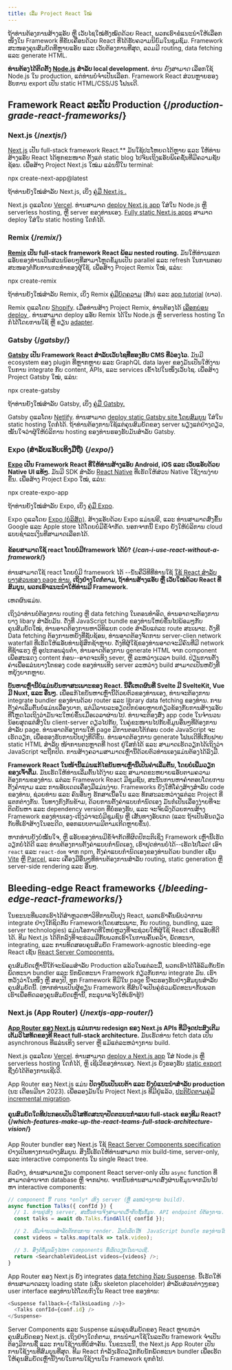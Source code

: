 ```yaml
---
title: ເລີ່ມ Project React ໃໝ່
---
```


<Intro>

ຖ້າທ່ານຕ້ອງການສ້າງແອັບ ຫຼື ເວັບໄຊໃໝ່ທັງໝົດດ້ວຍ React, ພວກເຮົາຂໍແນະນຳໃຫ້ເລືອກໜຶ່ງໃນ Framework ທີ່ຂັບເຄື່ອນດ້ວຍ React ທີ່ໄດ້ຮັບຄວາມນິຍົມໃນຊຸມຊົມ. Framework ສະໜອງຄຸນສົມບັດທີ່ຫຼາຍແອັບ ແລະ ເວັບຕ້ອງການທີ່ສຸດ, ລວມມີ routing, data fetching ແລະ generate HTML.

</Intro>

<Note>

**ທ່ານຕ້ອງໄດ້ຕິດຕັ້ງ [Node.js](https://nodejs.org/en/) ສຳລັບ local development.** ທ່ານ *ຍັງສາມາດ* ເລືອກໃຊ້ Node.js ໃນ production, ແຕ່ທ່ານບໍ່ຈຳເປັນເລືອກ. Framework React ສ່ວນຫຼາຍຮອງຮັບການ export ເປັນ static HTML/CSS/JS ໂຟນເດີ.

</Note>

## Framework React ລະດັບ Production {/*production-grade-react-frameworks*/}

### Next.js {/*nextjs*/}

[Next.js](https://nextjs.org/) ເປັນ full-stack framework React.** ມັນໃຊ້ປະໂຫຍດໄດ້ຫຼາຍ ແລະ ໃຫ້ທ່ານສ້າງແອັບ React ໄດ້ທຸກຂະໜາດ ຕັ້ງແຕ່ static blog ໄປຈົນເຖິງແອັບພິເຄຊັ່ນທີ່ມີຄວາມຊັບຊ້ອນ. ເພື່ອສ້າງ Project Next.js ໃໝ່ມ ແລ່ນນີ້ໃນ terminal:

<TerminalBlock>
npx create-next-app@latest
</TerminalBlock>


ຖ້າທ່ານຍັງໃໝ່ສຳລັບ Next.js, ເບິ່ງ [ຄູ່ມື Next.js .](https://nextjs.org/learn/foundations/about-nextjs)


Next.js ດູແລໂດຍ [Vercel](https://vercel.com/). ທ່ານສາມາດ [deploy Next.js app](https://nextjs.org/docs/deployment) ໃສ່ໃນ Node.js ຫຼື   serverless hosting, ຫຼື server ຂອງທ່ານເອງ. [Fully static Next.js apps](https://nextjs.org/docs/advanced-features/static-html-export) ສາມາດ deploy ໃສ່ໃນ static hosting ໃດກໍ່ໄດ້.

### Remix {/*remix*/}

**[Remix](https://remix.run/) ເປັນ full-stack framework React ພ້ອມ nested routing.** ມັນໃຫ້ທ່ານແຕກແອັບຂອງທ່ານເປັນສ່ວນນ້ອຍໆທີ່ສາມາໂຫຼດຂໍ້ມູນເປັນ parallel ແລະ refresh ໃນການຕອບສະໜອງຕໍ່ກັບການກະທຳຂອງຜູ້ໃຊ້. ເພື່ອສ້າງ Project Remix ໃໝ່, ແລ່ນ:

<TerminalBlock>
npx create-remix
</TerminalBlock>

ຖ້າທ່ານຍັງໃໝ່ສຳລັບ Remix, ເບິ່ງ Remix [ຄູ່ມືບົດຄວາມ](https://remix.run/docs/en/main/tutorials/blog) (ສັ້ນ) ແລະ [app tutorial](https://remix.run/docs/en/main/tutorials/jokes) (ຍາວ).

Remix ດູແລໂດຍ [Shopify](https://www.shopify.com/). ເມື່ອທ່ານສ້າງ Project Remix, ທ່ານຕ້ອງໄດ້ [ເລືອກບ່ອນ deploy ](https://remix.run/docs/en/main/guides/deployment). ທ່ານສາມາດ deploy ແອັບ Remix ໄດ້ໃນ Node.js ຫຼື serverless hosting ໃດກໍ່ໄດ້ໂດຍການໃຊ້ ຫຼື ຂຽນ [adapter](https://remix.run/docs/en/main/other-api/adapter).

### Gatsby {/*gatsby*/}

**[Gatsby](https://www.gatsbyjs.com/) ເປັນ Framework React ສຳລັບເວັບໄຊທີ່ຮອງຮັບ CMS ທີ່ວ່ອງໄວ.** ມັນມີ ecosystem ຂອງ plugin ທີ່ຫຼາກຫຼາຍ ແລະ GraphQL data layer ຂອງມັນເປັນໃຫ້ງານໃນການ integrate ກັບ content, APIs, ແລະ services ເຂົ້າໄປໃນໜຶ່ງເວັບໄຊ. ເພື່ອສ້າງ Project Gatsby ໃໝ່, ແລ່ນ:

<TerminalBlock>
npx create-gatsby
</TerminalBlock>

ຖ້າທ່ານຍັງໃໝ່ສຳລັບ Gatsby, ເບິ່ງ [ຄູ່ມື Gatsby.](https://www.gatsbyjs.com/docs/tutorial/)

Gatsby ດູແລໂດຍ [Netlify](https://www.netlify.com/). ທ່ານສາມາດ [deploy static Gatsby site ໂດຍສົມບູນ](https://www.gatsbyjs.com/docs/how-to/previews-deploys-hosting) ໃສ່ໃນ  static hosting ໃດກໍ່ໄດ້. ຖ້າທ່ານຕ້ອງການໃຊ້ແຕ່ຄຸນສົມບັດຂອງ server ພຽງແຕ່ຢ່າງດຽວ, ໝັ້ນໃຈວ່າຜູ້ໃຫ້ບໍລິການ hosting ຂອງທ່ານຮອງຮັບມັນສຳລັບ Gatsby.

### Expo (ສຳລັບແອັບເທິງມືຖື) {/*expo*/}

**[Expo](https://expo.dev/) ເປັນ Framework React ທີ່ໃຫ້ທ່ານສ້າງແອັບ Android, iOS ແລະ ເວັບແອັບດ້ວຍ Native UI ແທ້ໆ.** ມັນມີ SDK ສຳລັບ [React Native](https://reactnative.dev/) ທີ່ເຮັດໃຫ້ສ່ວນ Native ໃຊ້ງານງ່າຍຂຶ້ນ. ເພື່ອສ້າງ Project Expo ໃໝ່, ແລ່ນ:

<TerminalBlock>
npx create-expo-app
</TerminalBlock>

ຖ້າທ່ານຍັງໃໝ່ສຳລັບ Expo, ເບິ່ງ [ຄູ່ມື Expo](https://docs.expo.dev/tutorial/introduction/).

Expo ດູແລໂດຍ [Expo (ບໍລິສັດ)](https://expo.dev/about). ສ້າງແອັບດ້ວຍ Expo ແມ່ນຟຣີ, ແລະ ທ່ານສາມາດສົ່ງຂຶ້ນ Google ແລະ Apple store ໄດ້ໂດຍບໍ່ມີຂໍ້ຈຳກັດ. ນອກຈາກນີ້ Expo ຍັງໃຫ້ບໍລິການ cloud ແບບຊຳລະເງິນທີ່ສາມາດເລືອກໄດ້.

<DeepDive>

#### ຂ້ອຍສາມາດໃຊ້ react ໂດຍບໍ່ມີframework ໄດ້ບໍ່? {/*can-i-use-react-without-a-framework*/}

ທ່ານສາມາດໃຊ້ react ໂດຍບໍ່ມີ framework ໄດ້ --ນັ່ນຄືວິທີທີ່ທ່ານໃຊ້ [ໃຊ້ React ສຳລັບບາງສ່ວນຂອງ page ທ່ານ.](/learn/add-react-to-an-existing-project#using-react-for-a-part-of-your-existing-page) **ເຖິງຢ່າງໃດກໍ່ຕາມ, ຖ້າທ່ານສ້າງແອັບ ຫຼື ເວັບໃໝ່ດ້ວຍ React ທີ່ສົມບູນ, ພວກເຮົາແນະນຳໃຫ້ທ່ານມີ Framework.**

ເຫດຜົນແມ່ນ.

ເຖິງວ່າທ່ານບໍ່ຕ້ອງການ routing ຫຼື data fetching ໃນຕອນທຳອິດ, ທ່ານອາດຈະຕ້ອງການບາງ libary ສຳລັບມັນ. ດັ່ງທີ່ JavaScript bundle ຂອງທ່ານໃຫຍ່ຂຶ້ນໄປພ້ອມໆກັບຄຸນສົມບັດໃໝ່, ທ່ານອາດຕ້ອງການຫາວິທິແຍກ code ສຳລັບແຕ່ລະ route ສະເພາະ. ດັ່ງທີ່ Data fetching ຕ້ອງການຫຍັງທີ່ຊັບຊ້ອນ, ທ່ານອາດຕ້ອງຈັດການ server-clien network waterfall ທີ່ເຮັດໃຫ້ແອັບທ່ານຮູ້ສຶກຊ້າຫຼາຍ. ດັ່ງທີຜູ້ໃຊ້ຂອງທ່ານອາດຈະມີຄົນທີ່ມີ network ທີ່ຊ້າແຮງ ຫຼື ອຸປະກອນລຸ່ນຕໍ່າ, ທ່ານອາດຕ້ອງການ generate HTML ຈາກ component ເພືອສະແດງ content ກ່ອນ--ອາດຈະເທິງ sever, ຫຼື ລະຫວ່າງເວລາ build. ປ່ຽນການຕັ້ງຄ່າເພື່ອແລ່ນບາງໂຕຂອງ code ຂອງທ່ານເທິງ server ລະຫວ່າງ build ສາມາດເປັນຫຍັງທີ່ຫຍຸ້ງຍາກຫຼາຍ.

**ບັນຫາເຫຼົ່ານີ້ບໍ່ແມ່ນບັນຫາສະເພາະຂອງ React. ນີ້ຄືເຫດຜົນທີ່ Svelte ມີ SvelteKit, Vue ມີ Nuxt, ແລະ ອື່ນໆ.** ເພື່ອແກ້ໄຂບັນຫາເຫຼົ່ານີ້ດ້ວຍຕົວຂອງທ່ານເອງ, ທ່ານຈະຕ້ອງການ integrate bundler ຂອງທ່ານດ້ວຍ router ແລະ library data fetching ຂອງທ່ານ. ການຕັ້ງຄ່າເລີ່ມຕົ້ນບໍ່ແມ່ນເລື່ອງຍາກ, ແຕ່ມີລາຍລະອຽດປີກຍ່ອຍຫຼາຍກ່ຽວຂ້ອງກັບການສ້າງແອັບທີ່ໂຫຼດໄວເຖິງວ່າມັນຈະໃຫຍ່ຂຶ້ນເມື່ອເວລາຜ່ານໄປ. ທ່ານຈະຕ້ອງສົ່ງ app code ໃນຈຳນວນນ້ອຍສຸດແຕ່ສົ່ງໃນ client-server ດຽວໄປກັບ, ໃນຄູ່ຂະໜານໄປກັບຂໍ້ມູນອື່ນໆທີ່ຕ້ອງການສຳລັບ page. ທ່ານອາດຕ້ອງການໃຫ້ page ມີການຕອບໂຕ້ກ່ອນ code JavaScript ຈະເຮັດວຽກ, ເພື່ອຮອງຮັບການປັບປຸງທີ່ດີຂຶ້ນ. ທ່ານອາດຕ້ອງການ generate ໂຟນເດີທີ່ເກັບຟາຍ static HTML ສຳລັບ ໜ້າການຕະຫຼາດທີ່ host ຢູ່ໃສກໍໄດ້ ແລະ ສາມາດເຮັດວຽກໄດ້ເຖິງວ່າ JavaScript ຈະຖືກປິດ. ການສ້າງຄວາມສາມາດເຫຼົ່ານີ້ດ້ວຍຕົວທ່ານເອງແມ່ນຕ້ອງໄດ້ລົງມື.

**Framework React ໃນໜ້ານີ້ແມ່ນແກ້ໄຂບັນຫາເຫຼົ່ານີ້ເປັນຄ່າເລີ່ມຕົ້ນ, ໂດຍບໍ່ເພີ່ມວຽກຂອງເຈົ້າຕື່ມ.** ມັນເຮັດໃຫ້ທ່ານເລີ່ມຕົ້ນໄດ້ງ່າຍ ແລະ ສາມາດຂະຫຍາຍແອັບຕາມຄວາມຕ້ອງການຂອງທ່ານ. ແຕ່ລະ Framework React ມີຊຸມຊົນ, ສະນັ້ນການຫາຄຳຕອບໂດຍການຕັ້ງຄຳຖາມ ແລະ ການອັບເດດເຄື່ອງມືແມ່ນງ່າຍ. Frameworks ຍັງໃຫ້ໂຄ່ງສ້າງສຳລັບ code ຂອງທ່ານ, ຊ່ວຍທ່ານ ແລະ ຄົນອື່ນໆ ຮັກສາເນື້ອໃນ ແລະ ທັກສະລະຫວ່າງແຕ່ລະ Project ທີ່ແຕກຕ່າງກັນ.  ໃນທາງກົງກັນຂ້າມ, ດ້ວຍການຕັ້ງຄ່າແບບກຳນົດເອງ ມັນກໍເປັນເລື່ອງງ່າຍທີ່ຈະຕິດບັນຫາ ແລະ dependency version ທີ່ບໍ່ຮອງຮັບ,  ແລະ ຈະຈົບລົງດ້ວຍການສ້າງ Framework ຂອງທ່ານເອງ-ເຖິງວ່າຈະບໍ່ມີຊຸມຊົນ ຫຼື ເສັ້ນທາງອັບເກດ (ແລະ ຖ້າເປັນອັນດຽວກັບທີ່ເຮົາສ້າງໃນອະດີດ, ອອກແບບຕາມມີຕາມເກີດຫຼາຍຂຶ້ນ).

ຫາກທ່ານຍັງບໍ່ໝັ້ນໃຈ, ຫຼື ແອັບຂອງທ່ານມີຂໍ້ຈຳກັດທີ່ຜິດປົກະຕິເຊິ່ງ Framework ເຫຼົ່ານີ້ເຮັດວຽກບໍ່ໄດ້ດີ ແລະ ທ່ານຕ້ອງການຕັ້ງຄ່າແບບກຳນົດເອງ, ເຮົາຢຸດທ່ານບໍ່ໄດ້--ເຮັດໄປໂລດ! ເອົາ `react` ແລະ `react-dom` ຈາກ npm, ຕັ້ງຄ່າແບບກຳນົດເອງຂອງທ່ານດ້ວຍ bundler ເຊັ່ນ [Vite](https://vitejs.dev/) ຫຼື [Parcel](https://parceljs.org/), ແລະ ເຄື່ອງມືອື່ນໆທີ່ທ່ານຕ້ອງການສຳລັບ routing, static generation ຫຼື server-side rendering ແລະ ອື່ນໆ.
</DeepDive>

## Bleeding-edge React frameworks {/*bleeding-edge-react-frameworks*/}

ໃນຂະນະທີ່ພວກເຮົາໄດ້ສຳຫຼວດຫາວິທີການປັບປຸງ React, ພວກເຮົາຄົ້ນພົບວ່າການ integrate ຢ່າງໃກ້ຊິດກັບ Framework(ໂດຍສະເພາະ, ກັບ routing, bundling, ແລະ server technologies) ແມ່ນໂອກາດທີ່ໃຫຍ່ຫຼວງທີ່ຈະຊ່ວຍໃຫ້ຜູ້ໃຊ້ React ເຮັດແອັບທີ່ດີໄດ້. ທີມ Next.js ໄດ້ຕົກລົງທີ່ຈະຮ່ວມມືກັບພວກເຮົາໃນການຄົ້ນຄວ້າ, ພັດທະນາ, integrating, ແລະ ການທົດສອບຄຸນສົມບັດ Framework-agnostic bleeding-ege React ເຊັ່ນ [React Server Components.](/blog/2023/03/22/react-labs-what-we-have-been-working-on-march-2023#react-server-components)

ຄຸນສົມບັດເຫຼົ່ານີ້ໃກ້ຈະພ້ອມສຳລັບ Production ແລ້ວໃນແຕ່ລະມື້, ພວກເຮົາໄດ້ໂອ້ລົມກັບນັກພັດທະນາ bundler ແລະ ນັກພັດທະນາ Framework ກ່ຽວກັບການ integrate ມັນ. ເຮົາຫວັງວ່າໃນໜຶ່ງ ຫຼື ສອງປີ, ທຸກ Framework ທີ່ມີໃນ page ນີ້ຈະຮອງຮັບຢ່າງສົມບູນສຳລັບຄຸນສົມບັດນີ້. (ຫາກທ່ານເປັນຜູ້ຂຽນ Framework ທີ່ສົນໃຈເປັນຄູ່ຮ່ວມພັດທະນາກັບພວກເຮົາເພື່ອທົດລອງຄຸນສົມບັດເຫຼົ່ານີ້, ກະລຸນາແຈ້ງໃຫ້ເຮົາຮູ້!)

### Next.js (App Router) {/*nextjs-app-router*/}


**[App Router ຂອງ Next.js](https://beta.nextjs.org/docs/getting-started) ແມ່ນການ redesign ຂອງ Next.js APIs ທີ່ມີຈຸດປະສົງເຕີມເຕັມວິໄສທັດຂອງທີ React full-stack architecture.** ມັນເຮັດທ່ານ fetch data ເປັນ asynchronous ທີ່ແລ່ນເທິງ server ຫຼື ແມ້ແຕ່ລະຫວ່າງການ build.

Next.js ດູແລໂດຍ [Vercel](https://vercel.com/). ທ່ານສາມາດ [deploy a Next.js app](https://nextjs.org/docs/deployment) ໃສ່  Node.js ຫຼື serverless hosting ໃດກໍ່ໄດ້, ຫຼຶ ເຊີເວີຂອງທ່ານເອງ. Next.js ຍັງຮອງຮັບ [static export](https://beta.nextjs.org/docs/configuring/static-export) ຊື່ງບໍ່ໄດ້ຕ້ອງການເຊີເວີ.
<Pitfall>

App Router ຂອງ Next.js ແມ່ນ **ປັດຈຸບັນເປັນເບຕ້າ ແລະ ຍັງບໍ່ແນະນຳສຳລັບ production** (ນະ ເດືອນມີນາ 2023). ເພື່ອລອງມັນໃນ Project Next.js ທີ່ມີຢູ່ແລ້ວ, [ປະຕິບັດຕາມຄູ່ມື  incremental migration](https://beta.nextjs.org/docs/upgrade-guide#migrating-from-pages-to-app).

</Pitfall>


<DeepDive>

#### ຄຸນສົມບັດໃດທີປະກອບເປັນວິໄສທັດສະຖາປັດຕະຍະກຳແບບ full-stack ຂອງທີມ React? {/*which-features-make-up-the-react-teams-full-stack-architecture-vision*/}

App Router bundler ຂອງ Next.js  ໃຊ້ [React Server Components specification](https://github.com/reactjs/rfcs/blob/main/text/0188-server-components.md) ຢ່າງເປັນທາງການຢ່າງສົມບູນ. ສິ່ງນີ້ເຮັດໃຫ້ທ່ານສາມາດ  mix build-time, server-only, ແລະ interactive components ໃນ single React tree.

ຕົວຢ່າງ, ທ່ານສາມາດຂຽນ component React server-only ເປັນ `async` function ທີ່ສາມາດອ່ານຈາກ database ຫຼື ຈາກຟາຍ. ຈາກນັ້ນທ່ານສາມາດສົ່ງຜ່ານຂໍ້ມູນຈາກມັນໄປຫາ interactive components: 

```js
// component ນີ້ runs *only* ເທິງ server (ຫຼື ລະຫວ່າງການ build).
async function Talks({ confId }) {
  // 1. ທ່ານຢູ່ເທິງ server, ສະນັ້ນທ່ານຈິງສາມາດເວົ້າກັບຊັ້ນຂໍ້ມູນ. API endpoint ບໍ່ຕ້ອງການ.
  const talks = await db.Talks.findAll({ confId });

  // 2. ເພີ່ມຈຳນວນສຳລັບຕັກກະການ render. ມັນບໍ່ເຮັດໃຫ້  JavaScript bundle ຂອງທ່ານໃຫຍ່ຂຶ້ນ.
  const videos = talks.map(talk => talk.video);

  // 3. ສົ່ງຕໍ່ຂໍ້ມູນລົງໄປຫາ components ທີ່ເຮັດວຽກໃນບາວເຊີ.
  return <SearchableVideoList videos={videos} />;
}
```

App Router ຂອງ Next.js ຍັງ integrates [data fetching ດ້ວຍ Suspense](/blog/2022/03/29/react-v18#suspense-in-data-frameworks). ນີ້ເຮັດໃຫ້ທ່ານສາມາດລະບຸ loading state (ເຊັ່ນ skeleton placeholder) ສຳລັບສ່ວນຕ່າງໆຂອງ user interface ຂອງທ່ານໄດ້ໂດຍກົງໃນ React tree ຂອງທ່ານ:

```js
<Suspense fallback={<TalksLoading />}>
  <Talks confId={conf.id} />
</Suspense>
```

Server Components ແລະ Suspense ແມ່ນຄຸນສົມບັດຂອງ React ຫຼາຍກວ່າ ຄຸນສົມບັດຂອງ Next.js. ເຖິງຢ່າງໃດກໍ່ຕາມ, ການນຳມາໃຊ້ໃນລະດັບ framework ຈຳເປັນຕ້ອງມີການຊື້ ແລະ ການໃຊ້ງານທີ່ບໍ່ສຳຄັນ. ໃນຂະນະນີ້, the Next.js App Router ເປັນການໃຊ້ງານທີ່ສົມບູນທີ່ສຸດ. ທີມ React ກຳລັງເຮັດວຽກກັບນັກພັດທະນາ bundler ເພື່ອເຮັດໃຫ້ຄຸນສົມບັດເຫຼົ່ານີ້ງ່າຍໃນການໃຊ້ງານໃນ Framework ຍຸກຕໍ່ໄປ.

</DeepDive>
